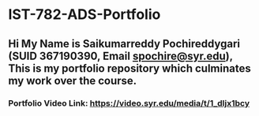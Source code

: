 # IST-782-ADS-Portfolio


## Hi My Name is Saikumarreddy Pochireddygari (SUID 367190390, Email spochire@syr.edu), This is my portfolio repository which culminates my work over the course. 

### Portfolio Video Link: https://video.syr.edu/media/t/1_dljx1bcy

